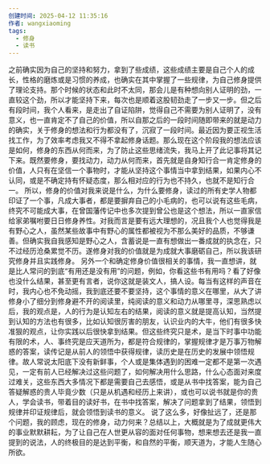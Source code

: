 ```yaml
---
创建时间: 2025-04-12 11:35:16
作者: wangxiaoming
tags:
  - 修身
  - 读书
---
```


之前确实因为自己的坚持和努力，拿到了些成绩，这些成绩主要是自己个人的成长，性格的磨炼或是习惯的养成，也确实在其中掌握了一些规律，为自己修身提供了理论支持。那个时候的状态和此时不太同，那会儿是有种想向别人证明的劲，一直较这个劲，所以才能坚持下来，每次也是顺着这股韧劲走了一步又一步。但之后有段时间，我个人看来，是走出了自证陷阱，觉得自己不需要为别人证明了，没有意义，也一直肯定不了自己的价值，所以自那之后的一段时间随即带来的就是动力的确实，关于修身的想法和行为都没有了，沉寂了一段时间。最近因为要正视生活找工作，为了效率考虑我又不得不拿起修身话题。那么现在这个阶段我的想法应该是如何，修身的东西从何而来，为了防止这些思绪流失，我马上开了此记事将其记下来。既然要修身，要找动力，动力从何而来，首先就是自身知行合一肯定修身的价值，人只有在坚信一个事物时，才能从坚持这个事情当中拿到结果，如果内心不认同，或是不确定持有怀疑态度，那么相对应的行为也不持久，也就不是知行合一。
所以，修身的价值对我来说是什么，为什么要修身，读过的所有史学人物都印证了一个事，凡成大事者，都是要摒弃自己的小毛病的，也可以说有这些毛病，终究不可能成大事，在曾国藩传记中也多次提到曾公也是这个想法，所以一直家信给家弟嘱咐要日日修身养性。对我而言是要有远大理想的，况且我个人也觉得我是有野心之人，虽然某些故事中有野心的属性都被视为不那么美好的品质，不够谦善。但确实我自我感知是野心之人，含蓄说是一直有想做出一番成就的执念在，只不过经历沧桑累觉不历。遂修身对我的价值就是为成就大事磨砺自己，所以我该研究修身并且实践修身。
另外一个和确定修身价值很相关的事情，我一直想讲，就是比人常问的到底“有用还是没有用”的问题，例如，你看这些书有用吗？看了好像也没什么结果，甚至更有言者，说你这就是装文人，搞人设。每当有这样的声音在时，我内心也不免动摇，我到底还要不要坚持，这个事情的意义在哪里，从大了讲修身小了细分到修身避不开的阅读里，纯阅读的意义和动力从哪里寻，深思熟虑以后，我的观点是，人的行为是认知左右的结果，阅读的意义就是提高认知，当然提到认知的方法也有很多，比如认知很厉害的朋友，认识业内的大牛，他们有很多快准狠的观点，让你实践以后很快拿到结果。但这些终究只是术，是当下时事中功能有限的术，人、事终究是应天道所为，都是符合规律的，掌握规律才是万事万物解惑的答案，读传记是从前人的领悟中获得规律，读历史是在历史的发展中领悟规律。故人常说太阳底下没有新鲜事，个人或是集体遇到的困难一定都不是第一次遇见，一定有前人已经解决过这些问题了，如何解决用什么思路，什么心态面对来度过难关，这些东西大多情况下都是需要自己去感悟，或是从书中找答案，能为自己答疑解惑的贵人毕竟少数（只是从机遇和经历上来讲），或也可以说书就是你的贵人，学会读书，带着目的读好书，在书中找答案，解决了问题拿到了结果，领悟到规律并印证规律后，就会领悟到读书的意义。
说了这么多，好像扯远了，还是那个问题，我的顾虑，现在的修身，动力何来？总结以上，大概就是为了成就更伟大的事业默默耕耘，为了让自己在人世更从容的面对任何事物，想来想去还是我一直提到的说法，人的终极目的是达到平衡，和自然的平衡，顺天道为，才能人生随心所欲。